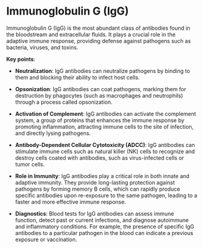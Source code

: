 [//]: # (source: ?)
[//]: # (abbr: IgG) 
[//]: # (tags: immunoglobulins antibodies components)

# Immunoglobulin G (IgG)

Immunoglobulin G (IgG) is the most abundant class of antibodies found in the bloodstream and extracellular fluids. It plays a crucial role in the adaptive immune response, providing defense against pathogens such as bacteria, viruses, and toxins.

**Key points**:

* **Neutralization**: IgG antibodies can neutralize pathogens by binding to them and blocking their ability to infect host cells.

* **Opsonization**: IgG antibodies can coat pathogens, marking them for destruction by phagocytes (such as macrophages and neutrophils) through a process called opsonization.

* **Activation of Complement**: IgG antibodies can activate the complement system, a group of proteins that enhances the immune response by promoting inflammation, attracting immune cells to the site of infection, and directly lysing pathogens.

* **Antibody-Dependent Cellular Cytotoxicity (ADCC)**: IgG antibodies can stimulate immune cells such as natural killer (NK) cells to recognize and destroy cells coated with antibodies, such as virus-infected cells or tumor cells.

* **Role in Immunity**: IgG antibodies play a critical role in both innate and adaptive immunity. They provide long-lasting protection against pathogens by forming memory B cells, which can rapidly produce specific antibodies upon re-exposure to the same pathogen, leading to a faster and more effective immune response.

* **Diagnostics**: Blood tests for IgG antibodies can assess immune function, detect past or current infections, and diagnose autoimmune and inflammatory conditions. For example, the presence of specific IgG antibodies to a particular pathogen in the blood can indicate a previous exposure or vaccination.
